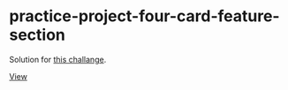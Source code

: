 # practice-project-four-card-feature-section
 
Solution for [this challange](https://www.frontendmentor.io/challenges/four-card-feature-section-weK1eFYK/hub/four-card-feature-section-with-basic-html-and-css-cRdS-DEN5x).

[View](https://webbees-development.github.io/practice-project-four-card-feature-section/)
